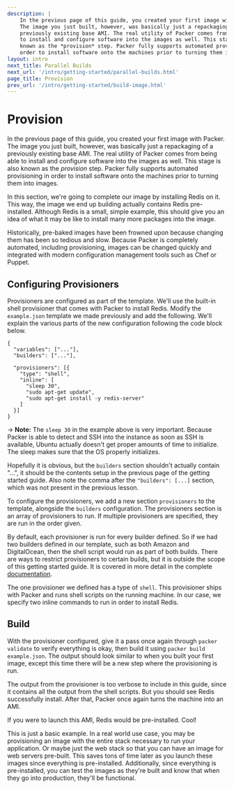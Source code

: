 ```yaml
---
description: |
    In the previous page of this guide, you created your first image with Packer.
    The image you just built, however, was basically just a repackaging of a
    previously existing base AMI. The real utility of Packer comes from being able
    to install and configure software into the images as well. This stage is also
    known as the *provision* step. Packer fully supports automated provisioning in
    order to install software onto the machines prior to turning them into images.
layout: intro
next_title: Parallel Builds
next_url: '/intro/getting-started/parallel-builds.html'
page_title: Provision
prev_url: '/intro/getting-started/build-image.html'
---
```


# Provision

In the previous page of this guide, you created your first image with Packer.
The image you just built, however, was basically just a repackaging of a
previously existing base AMI. The real utility of Packer comes from being able
to install and configure software into the images as well. This stage is also
known as the *provision* step. Packer fully supports automated provisioning in
order to install software onto the machines prior to turning them into images.

In this section, we're going to complete our image by installing Redis on it.
This way, the image we end up building actually contains Redis pre-installed.
Although Redis is a small, simple example, this should give you an idea of what
it may be like to install many more packages into the image.

Historically, pre-baked images have been frowned upon because changing them has
been so tedious and slow. Because Packer is completely automated, including
provisioning, images can be changed quickly and integrated with modern
configuration management tools such as Chef or Puppet.

## Configuring Provisioners

Provisioners are configured as part of the template. We'll use the built-in
shell provisioner that comes with Packer to install Redis. Modify the
`example.json` template we made previously and add the following. We'll explain
the various parts of the new configuration following the code block below.

``` {.javascript}
{
  "variables": ["..."],
  "builders": ["..."],

  "provisioners": [{
    "type": "shell",
    "inline": [
      "sleep 30",
      "sudo apt-get update",
      "sudo apt-get install -y redis-server"
    ]
  }]
}
```

-&gt; **Note:** The `sleep 30` in the example above is very important. Because
Packer is able to detect and SSH into the instance as soon as SSH is available,
Ubuntu actually doesn't get proper amounts of time to initialize. The sleep
makes sure that the OS properly initializes.

Hopefully it is obvious, but the `builders` section shouldn't actually contain
"...", it should be the contents setup in the previous page of the getting
started guide. Also note the comma after the `"builders": [...]` section, which
was not present in the previous lesson.

To configure the provisioners, we add a new section `provisioners` to the
template, alongside the `builders` configuration. The provisioners section is an
array of provisioners to run. If multiple provisioners are specified, they are
run in the order given.

By default, each provisioner is run for every builder defined. So if we had two
builders defined in our template, such as both Amazon and DigitalOcean, then the
shell script would run as part of both builds. There are ways to restrict
provisioners to certain builds, but it is outside the scope of this getting
started guide. It is covered in more detail in the complete
[documentation](/docs).

The one provisioner we defined has a type of `shell`. This provisioner ships
with Packer and runs shell scripts on the running machine. In our case, we
specify two inline commands to run in order to install Redis.

## Build

With the provisioner configured, give it a pass once again through
`packer validate` to verify everything is okay, then build it using
`packer build example.json`. The output should look similar to when you built
your first image, except this time there will be a new step where the
provisioning is run.

The output from the provisioner is too verbose to include in this guide, since
it contains all the output from the shell scripts. But you should see Redis
successfully install. After that, Packer once again turns the machine into an
AMI.

If you were to launch this AMI, Redis would be pre-installed. Cool!

This is just a basic example. In a real world use case, you may be provisioning
an image with the entire stack necessary to run your application. Or maybe just
the web stack so that you can have an image for web servers pre-built. This
saves tons of time later as you launch these images since everything is
pre-installed. Additionally, since everything is pre-installed, you can test the
images as they're built and know that when they go into production, they'll be
functional.
